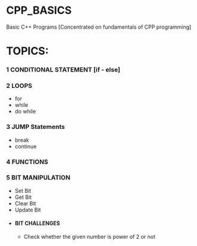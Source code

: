 # CPP_BASICS

Basic C++ Programs [Concentrated on fundamentals of CPP programming]

# TOPICS:

### 1 CONDITIONAL STATEMENT [if - else]

### 2 LOOPS

   - for
   - while
   - do while

### 3 JUMP Statements
   - break
   - continue

### 4 FUNCTIONS

### 5 BIT MANIPULATION
   - Set Bit
   - Get Bit
   - Clear Bit
   - Update Bit
   - #### BIT CHALLENGES
      - Check whether the given number is power of 2 or not
 
